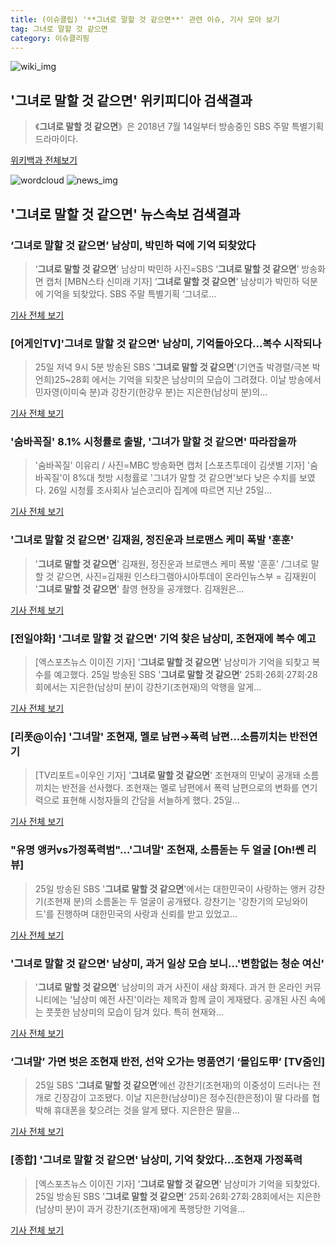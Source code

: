 ```yaml
---
title: (이슈클립) '**그녀로 말할 것 같으면**' 관련 이슈, 기사 모아 보기
tag: 그녀로 말할 것 같으면
category: 이슈클리핑
---
```

![wiki_img](https://user-images.githubusercontent.com/42597476/44503234-41136a80-a6d0-11e8-9071-6fc6418eafe4.png)
## **'**그녀로 말할 것 같으면**'** 위키피디아 검색결과
>《**그녀로 말할 것 같으면**》은 2018년 7월 14일부터 방송중인 SBS 주말 특별기획 드라마이다.

<a href="https://ko.wikipedia.org/wiki/그녀로 말할 것 같으면" target="_blank">위키백과 전체보기</a>

![wordcloud](https://s3.ap-northeast-2.amazonaws.com/lyrics101-wordcloud/2018-08-26-1535245340.png)
![news_img](https://user-images.githubusercontent.com/42597476/44507050-1206f400-a6e4-11e8-8d98-7ffbfebb353f.png)
## **'**그녀로 말할 것 같으면**'** 뉴스속보 검색결과
### ‘**그녀로 말할 것 같으면**’ 남상미, 박민하 덕에 기억 되찾았다

>‘**그녀로 말할 것 같으면**’ 남상미 박민하 사진=SBS ‘**그녀로 말할 것 같으면**’ 방송화면 캡처 [MBN스타 신미래 기자] ‘**그녀로 말할 것 같으면**’ 남상미가 박민하 덕분에 기억을 되찾았다. SBS 주말 특별기획 ‘그녀로...

<a href="http://star.mbn.co.kr/view.php?year=2018&no=534916&refer=portal" target="_blank">기사 전체 보기</a>

### [어게인TV]'**그녀로 말할 것 같으면**' 남상미, 기억돌아오다...복수 시작되나

>25일 저녁 9시 5분 방송된 SBS '**그녀로 말할 것 같으면**'(기연출 박경렬/극본 박언희)25~28회 에서는 기억을 되찾은 남상미의 모습이 그려졌다. 이날 방송에서 민자영(이미숙 분)과 강찬기(한강우 분)는 지은한(남상미 분)의...

<a href="http://biz.heraldcorp.com/view.php?ud=201808252319560699090_1" target="_blank">기사 전체 보기</a>

### '숨바꼭질' 8.1% 시청률로 출발, '그녀가 말할 것 같으면' 따라잡을까

>'숨바꼭질' 이유리 / 사진=MBC 방송화면 캡처 [스포츠투데이 김샛별 기자] '숨바꼭질'이 8%대 첫방 시청률로 '그녀가 말할 것 같으면'보다 낮은 수치를 보였다. 26일 시청률 조사회사 닐슨코리아 집계에 따르면 지난 25일...

<a href="http://stoo.asiae.co.kr/news/naver_view.htm?idxno=2018082608031241119" target="_blank">기사 전체 보기</a>

### '**그녀로 말할 것 같으면**' 김재원, 정진운과 브로맨스 케미 폭발 '훈훈'

>'**그녀로 말할 것 같으면**' 김재원, 정진운과 브로맨스 케미 폭발 '훈훈' /그녀로 말할 것 같으면, 사진=김재원 인스타그램아시아투데이 온라인뉴스부 = 김재원이 '**그녀로 말할 것 같으면**' 촬영 현장을 공개했다. 김재원은...

<a href="http://www.asiatoday.co.kr/view.php?key=20180826000821287" target="_blank">기사 전체 보기</a>

### [전일야화] '**그녀로 말할 것 같으면**' 기억 찾은 남상미, 조현재에 복수 예고

>[엑스포츠뉴스 이이진 기자] '**그녀로 말할 것 같으면**' 남상미가 기억을 되찾고 복수를 예고했다. 25일 방송된 SBS '**그녀로 말할 것 같으면**' 25회·26회·27회·28회에서는 지은한(남상미 분)이 강찬기(조현재)의 악행을 알게...

<a href="http://www.xportsnews.com/?ac=article_view&entry_id=1012118" target="_blank">기사 전체 보기</a>

### [리폿@이슈] '그녀말' 조현재, 멜로 남편→폭력 남편…소름끼치는 반전연기

>[TV리포트=이우인 기자] '**그녀로 말할 것 같으면**' 조현재의 민낯이 공개돼 소름끼치는 반전을 선사했다. 조현재는 멜로 남편에서 폭력 남편으로의 변화를 연기력으로 표현해 시청자들의 간담을 서늘하게 했다. 25일...

<a href="http://www.tvreport.co.kr/?c=news&m=newsview&idx=1076545" target="_blank">기사 전체 보기</a>

### "유명 앵커vs가정폭력범"…'그녀말' 조현재, 소름돋는 두 얼굴 [Oh!쎈 리뷰]

>25일 방송된 SBS '**그녀로 말할 것 같으면**'에서는 대한민국이 사랑하는 앵커 강찬기(조현재 분)의 소름돋는 두 얼굴이 공개됐다.   강찬기는 '강찬기의 모닝와이드'를 진행하며 대한민국의 사랑과 신뢰를 받고 있었고...

<a href="http://www.osen.co.kr/article/G1110975141" target="_blank">기사 전체 보기</a>

### '**그녀로 말할 것 같으면**' 남상미, 과거 일상 모습 보니…'변함없는 청순 여신'

>'**그녀로 말할 것 같으면**' 남상미의 과거 사진이 새삼 화제다.   과거 한 온라인 커뮤니티에는 '남상미 예전 사진'이라는 제목과 함께 글이 게재됐다.   공개된 사진 속에는 풋풋한 남상미의 모습이 담겨 있다. 특히 현재와...

<a href="http://www.topstarnews.net/news/articleView.html?idxno=470886" target="_blank">기사 전체 보기</a>

### ‘그녀말’ 가면 벗은 조현재 반전, 선악 오가는 명품연기 ‘몰입도甲’ [TV줌인]

>25일 SBS '**그녀로 말할 것 같으면**‘에선 강찬기(조현재)의 이중성이 드러나는 전개로 긴장감이 고조됐다. 이날 지은한(남상미)은 정수진(한은정)이 딸 다라를 협박해 휴대폰을 찾으려는 것을 알게 됐다. 지은한은 딸을...

<a href="http://www.tvreport.co.kr/?c=news&m=newsview&idx=1076522" target="_blank">기사 전체 보기</a>

### [종합] '**그녀로 말할 것 같으면**' 남상미, 기억 찾았다…조현재 가정폭력

>[엑스포츠뉴스 이이진 기자] '**그녀로 말할 것 같으면**' 남상미가 기억을 되찾았다. 25일 방송된 SBS '**그녀로 말할 것 같으면**' 25회·26회·27회·28회에서는 지은한(남상미 분)이 과거 강찬기(조현재)에게 폭행당한 기억을...

<a href="http://www.xportsnews.com/?ac=article_view&entry_id=1012114" target="_blank">기사 전체 보기</a>


